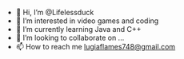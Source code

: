 - 👋 Hi, I’m @Lifelessduck
- 👀 I’m interested in video games and coding
- 🌱 I’m currently learning Java and C++
- 💞️ I’m looking to collaborate on ...
- 📫 How to reach me lugiaflames748@gmail.com

<!---
Lifelessduck/Lifelessduck is a ✨ special ✨ repository because its `README.md` (this file) appears on your GitHub profile.
You can click the Preview link to take a look at your changes.
--->
